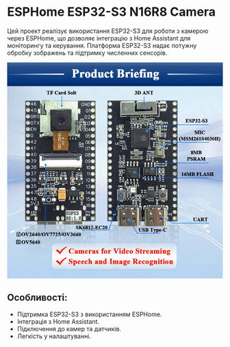 # ESPHome ESP32-S3 N16R8 Camera

Цей проект реалізує використання ESP32-S3 для роботи з камерою через ESPHome, що дозволяє інтеграцію з Home Assistant для моніторингу та керування. Платформа ESP32-S3 надає потужну обробку зображень та підтримку численних сенсорів.

![ESP32-S3 Camera](/doc/Introduce.jpg)

## Особливості:
- Підтримка ESP32-S3 з використанням ESPHome.
- Інтеграція з Home Assistant.
- Підключення до камер та датчиків.
- Легкість у налаштуванні.
